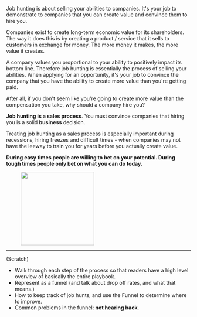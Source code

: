 Job hunting is about selling your abilities to companies. It's your job to demonstrate to companies that you can create value and convince them to hire you.

Companies exist to create long-term economic value for its shareholders. The way it does this is by creating a product / service that it sells to customers in exchange for money. The more money it makes, the more value it creates.

A company values you proportional to your ability to positively impact its bottom line. Therefore job hunting is essentially the process of selling your abilities. When applying for an opportunity, it's your job to convince the company that you have the ability to create more value than you're getting paid.

After all, if you don't seem like you're going to create more value than the compensation you take, why should a company hire you?

**Job hunting is a sales process**. You must convince companies that hiring you is a solid **business** decision. 

Treating job hunting as a sales process is especially important during recessions, hiring freezes and difficult times - when companies may not have the leeway to train you for years before you actually create value.

**During easy times people are willing to bet on your potential.
During tough times people only bet on what you can do today.**


<figure><img width="200px" src="https://res.cloudinary.com/dgxdbpyfy/image/upload/v1669808824/job-hunting-steps_sjktze.png" alt=""></figure>

----
(Scratch)
- Walk through each step of the process so that readers have a high level overview of basically the entire playbook.
- Represent as a funnel (and talk about drop off rates, and what that means.)
- How to keep track of job hunts, and use the Funnel to determine where to improve.
- Common problems in the funnel: **not hearing back**.


